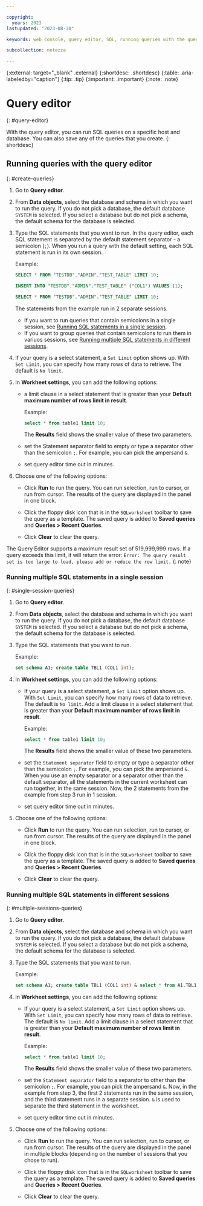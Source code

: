 ```yaml
---

copyright:
  years: 2023
lastupdated: "2023-08-30"

keywords: web console, query editor, SQL, running queries with the query editor, queries that contain semicolons in a single session

subcollection: netezza

---
```


{:external: target="_blank" .external}
{:shortdesc: .shortdesc}
{:table: .aria-labeledby="caption"}
{:tip: .tip}
{:important: .important}
{:note: .note}

# Query editor
{: #query-editor}

With the query editor, you can run SQL queries on a specific host and database. You can also save any of the queries that you create.
{: shortdesc}


## Running queries with the query editor
{: #create-queries}

1. Go to **Query editor**.
1. From **Data objects**, select the database and schema in which you want to run the query.
   If you do not pick a database, the default database `SYSTEM` is selected.
   If you select a database but do not pick a schema, the default schema for the database is selected.

1. Type the SQL statements that you want to run.
    In the query editor, each SQL statement is separated by the default statement separator - a semicolon (`;`). When you run a query with the default setting, each SQL statement is run in its own session.

     Example:

     ```sql
     SELECT * FROM "TESTDB"."ADMIN"."TEST_TABLE" LIMIT 10;

     INSERT INTO "TESTDB"."ADMIN"."TEST_TABLE" ("COL1") VALUES (1);

     SELECT * FROM "TESTDB"."ADMIN"."TEST_TABLE" LIMIT 10;
     ```
     The statements from the example run in 2 separate sessions.

      - If you want to run queries that contain semicolons in a single session, see [Running SQL statements in a single session](/docs/netezza?topic=netezza-query-editor#single-session-queries).
      - If you want to group queries that contain semicolons to run them in variuos sessions, see [Running multiple SQL statements in different sessions](/docs/netezza?topic=netezza-query-editor#multiple-sessions-queries).

1. If your query is a select statement, a `Set Limit` option shows up. With `Set Limit`, you can specify how many rows of data to retrieve. The default is `No limit`.

1. In **Workheet settings**, you can add the following options:

   - a limit clause in a select statement that is greater than your **Default maximum number of rows limit in result**.

      Example:
      ```sql
      select * from table1 limit 10;
      ```

      The **Results** field shows the smaller value of these two parameters.

   - set the Statement separator field to empty or type a separator other than the semicolon `;`. For example, you can pick the ampersand `&`.

   - set query editor time out in minutes.

1. Choose one of the following options:

   - Click **Run** to run the query.
     You can run selection, run to cursor, or run from cursor.
     The results of the query are displayed in the panel in one block.

   - Click the floppy disk icon that is in the `SQLworksheet` toolbar to save the query as a template.
     The saved query is added to **Saved queries** and **Queries > Recent Queries**.

   - Click **Clear** to clear the query.

The Query Editor supports a maximum result set of 519,999,999 rows. If a query exceeds this limit, it will return the error: `Error: The query result set is too large to load, please add or reduce the row limit.`
{: note}

### Running multiple SQL statements in a single session
{: #single-session-queries}

1. Go to **Query editor**.
1. From **Data objects**, select the database and schema in which you want to run the query.
   If you do not pick a database, the default database `SYSTEM` is selected.
   If you select a database but do not pick a schema, the default schema for the database is selected.

1. Type the SQL statements that you want to run.

   Example:

   ```sql
   set schema A1; create table TBL1 (COL1 int);
   ```

1. In **Workheet settings**, you can add the following options:

   - If your query is a select statement, a `Set Limit` option shows up. With `Set Limit`, you can specify how many rows of data to retrieve. The default is `No limit`. Add a limit clause in a select statement that is greater than your **Default maximum number of rows limit in result**.

      Example:

      ```sql
      select * from table1 limit 10;
      ```

      The **Results** field shows the smaller value of these two parameters.

   - set the `Statement separator` field to empty or type a separator other than the semicolon `;`. For example, you can pick the ampersand `&`. When you use an empty separator or a separator other than the default separator, all the statements in the current worksheet can run together, in the same session. Now, the 2 statements from the example from step 3 run in 1 session.

   - set query editor time out in minutes.

1. Choose one of the following options:

   - Click **Run** to run the query.
     You can run selection, run to cursor, or run from cursor.
     The results of the query are displayed in the panel in one block.

   - Click the floppy disk icon that is in the `SQLworksheet` toolbar to save the query as a template.
     The saved query is added to **Saved queries** and **Queries > Recent Queries**.

   - Click **Clear** to clear the query.

### Running multiple SQL statements in different sessions
{: #multiple-sessions-queries}

1. Go to **Query editor**.
1. From **Data objects**, select the database and schema in which you want to run the query.
   If you do not pick a database, the default database `SYSTEM` is selected.
   If you select a database but do not pick a schema, the default schema for the database is selected.

1. Type the SQL statements that you want to run.

   Example:

   ```sql
   set schema A1; create table TBL1 (COL1 int) & select * from A1.TBL1
   ```

1. In **Workheet settings**, you can add the following options:

   - If your query is a select statement, a `Set Limit` option shows up. With `Set Limit`, you can specify how many rows of data to retrieve. The default is `No limit`. Add a limit clause in a select statement that is greater than your **Default maximum number of rows limit in result**.

      Example:

      ```sql
      select * from table1 limit 10;
      ```

      The **Results** field shows the smaller value of these two parameters.

   - set the `Statement separator` field to a separator to other than the semicolon `;`. For example, you can pick the ampersand `&`. Now, in the example from step 3, the first 2 statements run in the same session, and the third statement runs in a separate session. `&` is used to separate the third statement in the worksheet.

   - set query editor time out in minutes.

1. Choose one of the following options:

   - Click **Run** to run the query.
     You can run selection, run to cursor, or run from cursor.
     The results of the query are displayed in the panel in multiple blocks (depending on the number of sessions that you chose to run).

   - Click the floppy disk icon that is in the `SQLworksheet` toolbar to save the query as a template.
     The saved query is added to **Saved queries** and **Queries > Recent Queries**.

   - Click **Clear** to clear the query.
